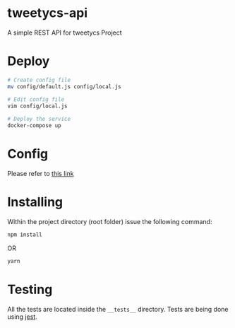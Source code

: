 # tweetycs-api
A simple REST API for tweetycs Project

# Deploy
```bash
# Create config file
mv config/default.js config/local.js

# Edit config file
vim config/local.js
 
# Deploy the service
docker-compose up
```

# Config
Please refer to [this link](https://github.com/lorenwest/node-config/wiki/Configuration-Files)

# Installing
Within the project directory (root folder) issue the following command:
```bash
npm install
```
 OR
```bash
yarn
``` 
# Testing
All the tests are located inside the `__tests__` directory. Tests are being done using [jest](https://jestjs.io/docs/en/getting-started). 
